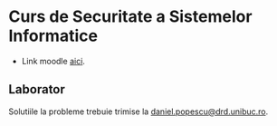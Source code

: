 # Curs de Securitate a Sistemelor Informatice

 * Link moodle [aici](https://moodle.unibuc.ro/course/view.php?id=6759).

## Laborator

Solutiile la probleme trebuie trimise la daniel.popescu@drd.unibuc.ro.
